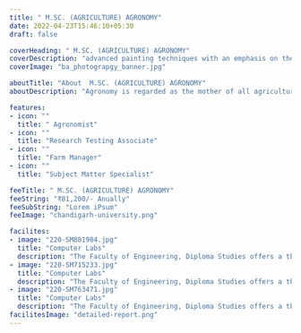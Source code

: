 ```yaml
---
title: " M.SC. (AGRICULTURE) AGRONOMY"
date: 2022-04-23T15:46:10+05:30
draft: false

coverHeading: " M.SC. (AGRICULTURE) AGRONOMY"
coverDescription: "advanced painting techniques with an emphasis on theme development"
coverImage: "ba_photograpgy_banner.jpg"

aboutTitle: "About  M.SC. (AGRICULTURE) AGRONOMY"
aboutDescription: "Agronomy is regarded as the mother of all agricultural studies. Students will be trained in many aspects of crop production, farming systems, organic farming, geoinformatics, nanotechnology, and precision farming. The course emphasizes a variety of factors related to crop plants, such as yield, diseases, cultivation, pest and weed management, and soil and climate sensitivity. Students will learn the basic and advanced methods of farming during their studies. Students will be able to identify and analyze relationships between inputs and outputs in their agricultural field to make effective and profitable choices. The students will learn how all aspects of agriculture work together and how producers, marketers, and scientists apply them. The course will help students to understand and analyze the current events and issues in agriculture affecting the future of agriculture. A student will develop an understanding of how employer characteristics and decision-making at various levels can enhance agricultural success."

features:
- icon: ""
  title: " Agronomist"
- icon: ""
  title: "Research Testing Associate"
- icon: ""
  title: "Farm Manager"
- icon: ""
  title: "Subject Matter Specialist"

feeTitle: " M.SC. (AGRICULTURE) AGRONOMY"
feeString: "₹81,200/- Anually"
feeSubString: "Lorem iPsum"
feeImage: "chandigarh-university.png"

facilites:
- image: "220-SM881904.jpg"
  title: "Computer Labs"
  description: "The Faculty of Engineering, Diploma Studies offers a three year diploma program in Aeronautical Engineering"
- image: "220-SM715233.jpg"
  title: "Computer Labs"
  description: "The Faculty of Engineering, Diploma Studies offers a three year diploma program in Aeronautical Engineering"
- image: "220-SM763471.jpg"
  title: "Computer Labs"
  description: "The Faculty of Engineering, Diploma Studies offers a three year diploma program in Aeronautical Engineering"
facilitesImage: "detailed-report.png"
---
```


